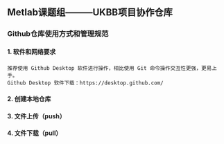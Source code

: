 ## Metlab课题组———UKBB项目协作仓库
### Github仓库使用方式和管理规范

#### 1. 软件和网络要求
    推荐使用 Github Desktop 软件进行操作，相比使用 Git 命令操作交互性更强，更易上手。
    Github Desktop 软件下载：https://desktop.github.com/
  
#### 2. 创建本地仓库

#### 3. 文件上传（push）

#### 4. 文件下载（pull）

